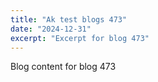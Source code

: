 ```yaml
---
title: "Ak test blogs 473"
date: "2024-12-31"
excerpt: "Excerpt for blog 473"
---
```


Blog content for blog 473